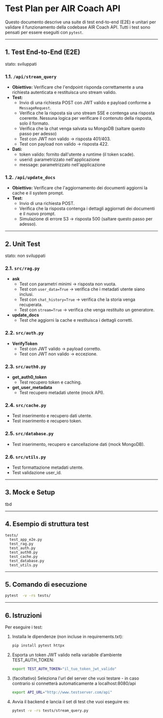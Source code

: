 # Test Plan per AIR Coach API

Questo documento descrive una suite di test end-to-end (E2E) e unitari per validare il funzionamento della codebase AIR Coach API. Tutti i test sono pensati per essere eseguiti con `pytest`.

---

## 1. Test End-to-End (E2E)
stato: sviluppati

### 1.1. `/api/stream_query`
- **Obiettivo:** Verificare che l'endpoint risponda correttamente a una richiesta autenticata e restituisca uno stream valido.
- **Test:**
  - Invio di una richiesta POST con JWT valido e payload conforme a `MessageRequest`.
  - Verifica che la risposta sia uno stream SSE e contenga una risposta coerente. Nessuna logica per verificare il contenuto della risposta, solo il formato.
  - Verifica che la chat venga salvata su MongoDB (saltare questo passo per adesso)
  - Test con JWT non valido → risposta 401/403.
  - Test con payload non valido → risposta 422.
- **Dati:**
  - token valido: fornito dall'utente a runtime (il token scade).
  - userid: parametrizzato nell'applicazione
  - message: parametrizzato nell'applicazione

### 1.2. `/api/update_docs`
- **Obiettivo:** Verificare che l'aggiornamento dei documenti aggiorni la cache e il system prompt.
- **Test:**
  - Invio di una richiesta POST.
  - Verifica che la risposta contenga i dettagli aggiornati dei documenti e il nuovo prompt.
  - Simulazione di errore S3 → risposta 500 (saltare questo passo per adesso).

---

## 2. Unit Test
stato: non sviluppati

### 2.1. `src/rag.py`
- **ask**
  - Test con parametri minimi → risposta non vuota.
  - Test con `user_data=True` → verifica che i metadati utente siano inclusi.
  - Test con `chat_history=True` → verifica che la storia venga recuperata.
  - Test con `stream=True` → verifica che venga restituito un generatore.
- **update_docs**
  - Test che aggiorni la cache e restituisca i dettagli corretti.

### 2.2. `src/auth.py`
- **VerifyToken**
  - Test con JWT valido → payload corretto.
  - Test con JWT non valido → eccezione.

### 2.3. `src/auth0.py`
- **get_auth0_token**
  - Test recupero token e caching.
- **get_user_metadata**
  - Test recupero metadati utente (mock API).

### 2.4. `src/cache.py`
- Test inserimento e recupero dati utente.
- Test inserimento e recupero token.

### 2.5. `src/database.py`
- Test inserimento, recupero e cancellazione dati (mock MongoDB).

### 2.6. `src/utils.py`
- Test formattazione metadati utente.
- Test validazione user_id.

---

## 3. Mock e Setup
tbd

---

## 4. Esempio di struttura test

```
tests/
  test_app_e2e.py
  test_rag.py
  test_auth.py
  test_auth0.py
  test_cache.py
  test_database.py
  test_utils.py
```

---

## 5. Comando di esecuzione

```sh
pytest  -v -rs tests/
```

---

## 6. Istruzioni

Per eseguire i test:

1. Installa le dipendenze (non incluse in requirements.txt):

    ```sh
    pip install pytest httpx
    ```

2. Esporta un token JWT valido nella variabile d’ambiente TEST_AUTH_TOKEN:

    ```sh
    export TEST_AUTH_TOKEN="il_tuo_token_jwt_valido"
    ```

3. (facoltativo) Seleziona l'url del server che vuoi testare - in caso contrario si connetterà automaticamente a localhost:8080/api

    ```sh
    export API_URL="http://www.testserver.com/api"
    ```

4. Avvia il backend e lancia il set di test che vuoi eseguire es:

    ```sh
    pytest -v -rs tests/stream_query.py
    ```
